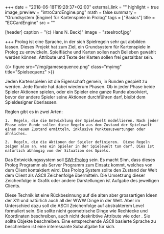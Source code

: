 +++
date = "2018-06-18T19:28:37+02:00"
external_link = ""
highlight = true
image_preview = "introCardEngine.png"
math = false
summary = "Grundsystem (Engine) für Kartenspiele in Prolog"
tags = ["Basics"]
title = "ECCardEngine"
src = ""

[header]
  caption = "(c) Hans N. Beck)"
  image = "steelroof.jpg"

+++
Prolog ist eine Sprache, in der sich Spielregeln sehr gut abbilden lassen. Dieses Projekt hat zum Ziel, ein Grundsystem für Kartenspiele in Prolog zu entwickeln. Spielfläche und Karten sollen nach Belieben gewählt werden können. Attribute und Texte der Karten sollen frei gestaltbar sein.

{{< figure src="/img/gamesequence.png" class="myimg" title="Spielsequenz" >}}

Jeden Kartenspielen ist die Eigenschaft gemein, in Runden gespielt zu werden. Jede Runde hat dabei wiederum Phasen.  Ob in jeder Phase beide Spieler Aktionen spielen, oder ein Spieler eine ganze Runde absolviert, bevor der andere Spieler seine Aktionen durchführen darf, bleibt dem Spieldesigner überlassen. 

Reglen gibt es in zwei Arten: 

	1.  Regeln, die die Entwicklung der Spielewelt modellieren. Nach jeder Phase oder Runde sollen diese Regeln aus dem Zustand der Spielewelt einen neuen Zustand ermitteln, inklusive Punkteauswertungen oder ähnliches.

	2.  Regeln, die die Aktionen der Spieler definieren.  Diese Regeln zeigen also an, was ein Spieler in der Spielewelt tun darf. Dies ist natürlich abhängig von der Situation des Spiels.


Das Entwicklungssystem soll [SWI-Prolog](http://www.swi-prolog.org) sein. Es macht Sinn, dass dieses Prolog Programm als Server Programm zum Einsatz kommt, welches von dem Client kontaktiert wird. Das Prolog System sollte den Zustand der Welt dem Client als ASCII Zeichenfolge übermitteln. Die Umsetzung dieser Zeichenfolge in Grafik oder andere Darstellungen ist Aufgabe des jeweiligen Clients. 

Diese Technik ist eine Rückbesinnung auf die alten aber grossartigen Ideen der X11 und natürlich auch all der WWW Dinge in der Welt. Aber im Unterschied dazu soll die ASCII Zeichenfolge auf abstrakterem Level formuliert sein. Sie sollte nicht geometrische Dinge wie Rechtecke und Koordinaten beschreiben, auch nicht deskribtive Attribute wie <body> oder <page>. Sie sollte Objekte beschreiben. Eine entsprechende ASCII basierte Sprache zu beschreiben ist eine interessante Subaufgabe für sich.
